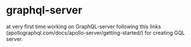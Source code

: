 # graphql-server
at very first time working on GraphQL-server
following this links (apollographql.com/docs/apollo-server/getting-started/) for creating GQL server.
